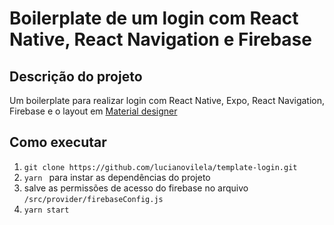 # Boilerplate de um login com  React Native, React Navigation e Firebase

## Descrição do projeto
Um boilerplate para realizar login com React Native, Expo, React Navigation, Firebase e o layout em 
[Material designer](https://callstack.github.io/react-native-paper/index.html)


## Como executar

1. `git clone https://github.com/lucianovilela/template-login.git`
2. `yarn ` para instar as dependências do projeto
3. salve as permissões de acesso do firebase no arquivo `/src/provider/firebaseConfig.js`
4. `yarn start`

